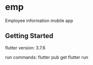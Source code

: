 # emp

Employee information mobile app

## Getting Started

flutter version: 3.7.6

run commands:
 flutter pub get
 flutter run



